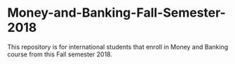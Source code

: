 # Money-and-Banking-Fall-Semester-2018
This repository is for international students that enroll in Money and Banking course from this Fall semester 2018. 
